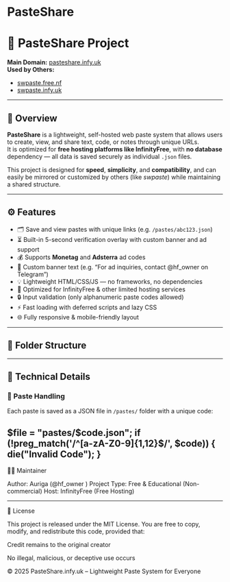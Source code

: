 # PasteShare

# 📝 PasteShare Project

**Main Domain:** [pasteshare.infy.uk](https://pasteshare.infy.uk)  
**Used by Others:**  
- [swpaste.free.nf](https://swpaste.free.nf)  
- [swpaste.infy.uk](https://swpaste.infy.uk)

---

## 📘 Overview

**PasteShare** is a lightweight, self-hosted web paste system that allows users to create, view, and share text, code, or notes through unique URLs.  
It is optimized for **free hosting platforms like InfinityFree**, with **no database** dependency — all data is saved securely as individual `.json` files.

This project is designed for **speed**, **simplicity**, and **compatibility**, and can easily be mirrored or customized by others (like *swpaste*) while maintaining a shared structure.

---

## ⚙️ Features

- 🗂️ Save and view pastes with unique links (e.g. `/pastes/abc123.json`)
- ⏳ Built-in 5-second verification overlay with custom banner and ad support
- 💰 Supports **Monetag** and **Adsterra** ad codes
- 📢 Custom banner text (e.g. “For ad inquiries, contact @hf_owner on Telegram”)
- 💡 Lightweight HTML/CSS/JS — no frameworks, no dependencies
- 🚀 Optimized for InfinityFree & other limited hosting services
- 🔒 Input validation (only alphanumeric paste codes allowed)
- ⚡ Fast loading with deferred scripts and lazy CSS
- 🌐 Fully responsive & mobile-friendly layout

---

## 📁 Folder Structure


---

## 🧩 Technical Details

### 🔹 Paste Handling
Each paste is saved as a JSON file in `/pastes/` folder with a unique code:

$file = "pastes/$code.json";
if (!preg_match('/^[a-zA-Z0-9]{1,12}$/', $code)) { die("Invalid Code"); }
---

👨‍💻 Maintainer

Author: Auriga (@hf_owner
)
Project Type: Free & Educational (Non-commercial)
Host: InfinityFree (Free Hosting)

---
🪪 License

This project is released under the MIT License.
You are free to copy, modify, and redistribute this code, provided that:

Credit remains to the original creator

No illegal, malicious, or deceptive use occurs

© 2025 PasteShare.infy.uk – Lightweight Paste System for Everyone
